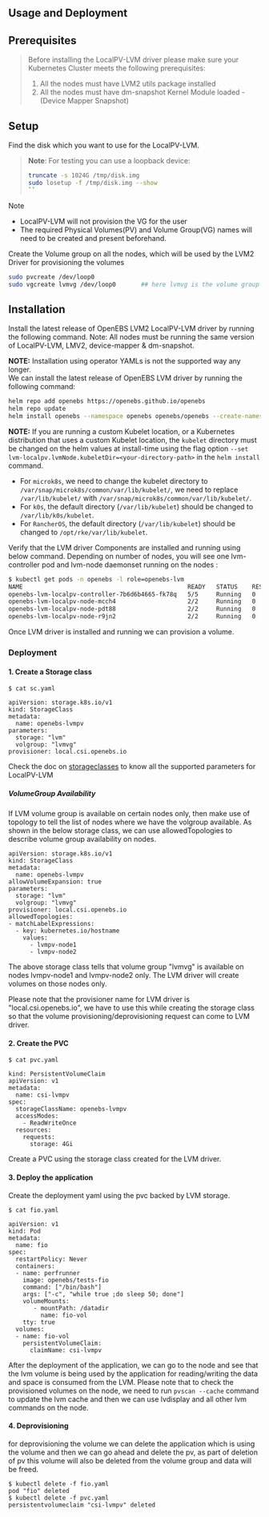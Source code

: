 ## Usage and Deployment

## Prerequisites

> Before installing the LocalPV-LVM driver please make sure your Kubernetes Cluster meets the following prerequisites:
> 1. All the nodes must have LVM2 utils package installed
> 2. All the nodes must have dm-snapshot Kernel Module loaded - (Device Mapper Snapshot)

## Setup

Find the disk which you want to use for the LocalPV-LVM.

> **Note**: For testing you can use a loopback device:
> ```bash
> truncate -s 1024G /tmp/disk.img
> sudo losetup -f /tmp/disk.img --show
> ``

> [!NOTE]
> - LocalPV-LVM will not provision the VG for the user <BR>
> - The required Physical Volumes(PV) and Volume Group(VG) names will need to be created and present beforehand.

Create the Volume group on all the nodes, which will be used by the LVM2 Driver for provisioning the volumes

```bash
sudo pvcreate /dev/loop0
sudo vgcreate lvmvg /dev/loop0       ## here lvmvg is the volume group name to be created
```

## Installation

Install the latest release of OpenEBS LVM2 LocalPV-LVM driver by running the following command. Note: All nodes must be running the same version of LocalPV-LVM, LMV2, device-mapper & dm-snapshot.

**NOTE:** Installation using operator YAMLs is not the supported way any longer.  
We can install the latest release of OpenEBS LVM driver by running the following command:

```bash
helm repo add openebs https://openebs.github.io/openebs
helm repo update
helm install openebs --namespace openebs openebs/openebs --create-namespace
```

**NOTE:** If you are running a custom Kubelet location, or a Kubernetes distribution that uses a custom Kubelet location, the `kubelet` directory must be changed on the helm values at install-time using the flag option `--set lvm-localpv.lvmNode.kubeletDir=<your-directory-path>` in the `helm install` command.

- For `microk8s`, we need to change the kubelet directory to `/var/snap/microk8s/common/var/lib/kubelet/`, we need to replace `/var/lib/kubelet/` with `/var/snap/microk8s/common/var/lib/kubelet/`.
- For `k0s`, the default directory (`/var/lib/kubelet`) should be changed to `/var/lib/k0s/kubelet`.
- For `RancherOS`, the default directory (`/var/lib/kubelet`) should be changed to `/opt/rke/var/lib/kubelet`.

Verify that the LVM driver Components are installed and running using below command. Depending on number of nodes, you will see one lvm-controller pod and lvm-node daemonset running on the nodes :
```bash
$ kubectl get pods -n openebs -l role=openebs-lvm
NAME                                              READY   STATUS    RESTARTS   AGE
openebs-lvm-localpv-controller-7b6d6b4665-fk78q   5/5     Running   0          11m
openebs-lvm-localpv-node-mcch4                    2/2     Running   0          11m
openebs-lvm-localpv-node-pdt88                    2/2     Running   0          11m
openebs-lvm-localpv-node-r9jn2                    2/2     Running   0          11m
```

Once LVM driver is installed and running we can provision a volume.

### Deployment


#### 1. Create a Storage class

```
$ cat sc.yaml

apiVersion: storage.k8s.io/v1
kind: StorageClass
metadata:
  name: openebs-lvmpv
parameters:
  storage: "lvm"
  volgroup: "lvmvg"
provisioner: local.csi.openebs.io
```

Check the doc on [storageclasses](docs/storageclasses.md) to know all the supported parameters for LocalPV-LVM

##### VolumeGroup Availability

If LVM volume group is available on certain nodes only, then make use of topology to tell the list of nodes where we have the volgroup available.
As shown in the below storage class, we can use allowedTopologies to describe volume group availability on nodes.

```
apiVersion: storage.k8s.io/v1
kind: StorageClass
metadata:
  name: openebs-lvmpv
allowVolumeExpansion: true
parameters:
  storage: "lvm"
  volgroup: "lvmvg"
provisioner: local.csi.openebs.io
allowedTopologies:
- matchLabelExpressions:
  - key: kubernetes.io/hostname
    values:
      - lvmpv-node1
      - lvmpv-node2
```

The above storage class tells that volume group "lvmvg" is available on nodes lvmpv-node1 and lvmpv-node2 only. The LVM driver will create volumes on those nodes only.

Please note that the provisioner name for LVM driver is "local.csi.openebs.io", we have to use this while creating the storage class so that the volume provisioning/deprovisioning request can come to LVM driver.

#### 2. Create the PVC

```
$ cat pvc.yaml

kind: PersistentVolumeClaim
apiVersion: v1
metadata:
  name: csi-lvmpv
spec:
  storageClassName: openebs-lvmpv
  accessModes:
    - ReadWriteOnce
  resources:
    requests:
      storage: 4Gi
```

Create a PVC using the storage class created for the LVM driver.

#### 3. Deploy the application

Create the deployment yaml using the pvc backed by LVM storage.

```
$ cat fio.yaml

apiVersion: v1
kind: Pod
metadata:
  name: fio
spec:
  restartPolicy: Never
  containers:
  - name: perfrunner
    image: openebs/tests-fio
    command: ["/bin/bash"]
    args: ["-c", "while true ;do sleep 50; done"]
    volumeMounts:
       - mountPath: /datadir
         name: fio-vol
    tty: true
  volumes:
  - name: fio-vol
    persistentVolumeClaim:
      claimName: csi-lvmpv
```

After the deployment of the application, we can go to the node and see that the lvm volume is being used
by the application for reading/writing the data and space is consumed from the LVM. Please note that to check the provisioned volumes on the node, we need to run `pvscan --cache` command to update the lvm cache and then we can use lvdisplay and all other lvm commands on the node.

#### 4. Deprovisioning

for deprovisioning the volume we can delete the application which is using the volume and then we can go ahead and delete the pv, as part of deletion of pv this volume will also be deleted from the volume group and data will be freed.

```
$ kubectl delete -f fio.yaml
pod "fio" deleted
$ kubectl delete -f pvc.yaml
persistentvolumeclaim "csi-lvmpv" deleted
```